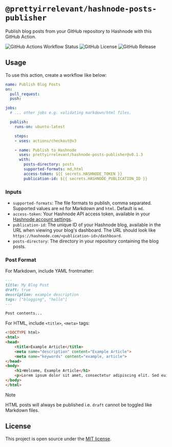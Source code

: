 # `@prettyirrelevant/hashnode-posts-publisher`

Publish blog posts from your GitHub repository to Hashnode with this GitHub Action.

![GitHub Actions Workflow Status](https://img.shields.io/github/actions/workflow/status/prettyirrelevant/hashnode-posts-publisher/ci.yml?style=for-the-badge) ![GitHub License](https://img.shields.io/github/license/prettyirrelevant/hashnode-posts-publisher?style=for-the-badge) ![GitHub Release](https://img.shields.io/github/v/release/prettyirrelevant/hashnode-posts-publisher?style=for-the-badge)

## Usage

To use this action, create a workflow like below:

```yaml
name: Publish Blog Posts
on:
  pull_request:
  push:

jobs:
  # ... other jobs e.g. validating markdown/html files.

  publish:
    runs-on: ubuntu-latest

    steps:
    - uses: actions/checkout@v3

    - name: Publish to Hashnode
      uses: prettyirrelevant/hashnode-posts-publisher@v0.1.3
      with:
        posts-directory: posts
        supported-formats: md,html
        access-token: ${{ secrets.HASHNODE_TOKEN }}
        publication-id: ${{ secrets.HASHNODE_PUBLICATION_ID }}
```

### Inputs

- `supported-formats`: The file formats to publish, comma separated. Supported values are `md` for Markdown and `html`. Default is `md`.
- `access-token`: Your Hashnode API access token, available in your [Hashnode account settings](https://hashnode.com/settings/developer).
- `publication-id`: The unique ID of your Hashnode blog, available in the URL when viewing your blog's dashboard. The URL should look like `https://hashnode.com/<publication-id>/dashboard`.
- `posts-directory`: The directory in your repository containing the blog posts.

### Post Format

For Markdown, include YAML frontmatter:

```md
---
title: My Blog Post
draft: true
description: example description
tags: ["blogging", "hello"]
---

Post contents...
```

For HTML, include `<title>`, `<meta>` tags:

```html
<!DOCTYPE html>
<html>
<head>
    <title>Example Article</title>
    <meta name="description" content="Example Article">
    <meta name="keywords" content="example, article">
</head>
<body>
    <h1>Welcome, Example Article</h1>
    <p>Lorem ipsum dolor sit amet, consectetur adipiscing elit. Sed euismod, mauris id tincidunt aliquam, elit nunc tincidunt nunc, nec tincidunt justo nunc id nunc. Sed euismod, mauris id tincidunt aliquam, elit nunc tincidunt nunc, nec tincidunt justo nunc id nunc.</p>
</body>
</html>

```

> [!NOTE]
> HTML posts will always be published i.e. `draft` cannot be toggled like Markdown files.

## License

This project is open source under the [MIT license](LICENSE).

